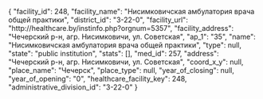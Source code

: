 {
    "facility_id": 248,
    "facility_name": "Нисимковичская амбулатория врача общей практики",
    "district_id": "3-22-0",
    "facility_url": "http:\/\/healthcare.by\/instinfo.php?orgnum=5357",
    "facility_address": "Чечерский р-н, агр. Нисимковичи, ул. Советская",
    "ap_1": "35",
    "name": "Нисимковичская амбулатория врача общей практики",
    "type": null,
    "state": "public institution",
    "stats": [],
    "med_id": 257,
    "address": "Чечерский р-н, агр. Нисимковичи, ул. Советская",
    "coord_x_y": null,
    "place_name": "Чечерск",
    "place_type": null,
    "year_of_closing": null,
    "year_of_opening": "0",
    "healthcare_facility_key": 248,
    "administrative_division_id": "3-22-0"
}